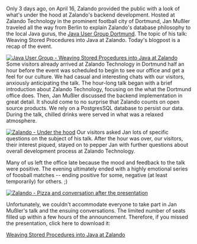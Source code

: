 <!--
.. title: Recap - Zalando hosted Java User Group Dortmund
.. slug: recap-zalando-hosted-java-user-group-dortmund
.. date: 2013-04-19 08:52:11
.. tags: Database,Events,Java user group
.. author: Simon Michel
.. image: jug-dortmund_teaser.png
-->

Only 3 days ago, on April 16,
Zalando provided the public with a look of what's under the hood at Zalando's
backend development. Hosted at Zalando Technology in the prominent football
city of Dortmund, Jan Mußler traveled all the way from Berlin to explain
Zalando's database philosophy to the local Java gurus, the 
[Java User Group Dortmund](http://www.jugdo.de/). The topic of his talk: Weaving Stored
Procedures into Java at Zalando. Today's blogpost is a recap of the event.

<!-- TEASER_END -->

[![Java User Group - Weaving Stored Procedures into Java at Zalando](/files/2013/04/IMG_6547_S.jpg)](/files/2013/04/IMG_6547_S.jpg)
Some visitors already arrived at Zalando Technology in Dortmund half an hour
before the event was scheduled to begin to see our office and get a feel for
our culture. We had casual and interesting chats with our visitors, anxiously
anticipating the talk. The hour-long talk began with a brief introduction
about Zalando Technology, focusing on the what the Dortmund office does. Then,
Jan Mußler discussed the backend implementation in great detail. It should
come to no surprise that Zalando counts on open source products. We rely on a
PostgresSQL database to persist our data. During the talk, chilled drinks were
served in what was a relaxed atmosphere.

[![Zalando - Under the hood](/files/2013/04/IMG_6561_S.jpg)](/files/2013/04/IMG_6561_S.jpg)
Our visitors asked Jan lots of
specific questions on the subject of his talk. After the hour was over, our
visitors, their interest piqued, stayed on to pepper Jan with further
questions about overall development process at Zalando Technology.

Many of us left the office late because the mood and feedback to the talk were
positive. The evening ultimately ended with a highly emotional series of
foosball matches -- ending positive for some, negative (at least temporarily)
for others. ;)

[![Zalando - Pizza and conversation after the presentation](/files/2013/04/IMG_6570_S.jpg)](/files/2013/04/IMG_6570_S.jpg)

Unfortunately, we couldn't accommodate everyone to take part in Jan Mußler's
talk and the ensuing conversations. The limited number of seats filled up
within a few hours of the announcement. Therefore, if you missed the
presentation, click here to download it:

[Weaving Stored Procedures into Java at Zalando](/files/2013/04/jug_dortmund_april_2013.pdf)

